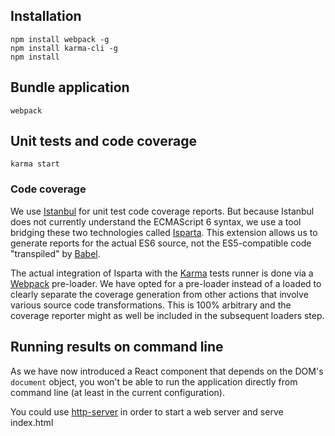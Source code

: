 ## Installation
```
npm install webpack -g
npm install karma-cli -g
npm install
```

## Bundle application
```
webpack
```

## Unit tests and code coverage
```
karma start
```

### Code coverage
We use [Istanbul](http://istanbul-js.org/) for unit test code coverage reports.
But because Istanbul does not currently understand the ECMAScript 6 syntax, we
use a tool bridging these two technologies called [Isparta](https://github.com/douglasduteil/isparta).
This extension allows us to generate reports for the actual ES6 source, not the
ES5-compatible code "transpiled" by [Babel](http://babeljs.io).

The actual integration of Isparta with the [Karma](http://karma-runner.github.io/0.13/index.html)
tests runner is done via a [Webpack](http://webpack.github.io) pre-loader. We
have opted for a pre-loader instead of a loaded to clearly separate the coverage
generation from other actions that involve various source code transformations.
This is 100% arbitrary and the coverage reporter might as well be included in
the subsequent loaders step.

## Running results on command line
As we have now introduced a React component that depends on the DOM's
`document` object, you won't be able to run the application directly
from command line (at least in the current configuration).

You could use [http-server](https://www.npmjs.com/package/http-server) in order to start a web server and serve index.html
